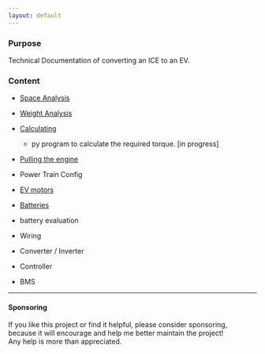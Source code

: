 ```yaml
---
layout: default
---
```


### Purpose
   Technical Documentation of converting an ICE to an EV. 

### Content

* [Space Analysis](spaceAnalysis.md)
* [Weight Analysis](weightAnalysis.md)
* [Calculating](./calculating.md)
  * py program to calculate the required torque. [in progress]

* [Pulling the engine](./pulling.md) 
* Power Train Config	
* [EV motors](./evEngine.md) 
* [Batteries](./batteries.md)
* battery evaluation	 

* Wiring	
* Converter / Inverter
* Controller
* BMS 





***

#### Sponsoring

If you like this project or find it helpful, please consider sponsoring, <br>
because it will encourage and help me better maintain the project! <br>
Any help is more than appreciated. 

